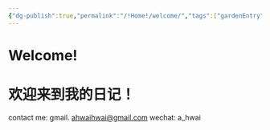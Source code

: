 ```yaml
---
{"dg-publish":true,"permalink":"/!Home!/welcome/","tags":["gardenEntry"]}
---
```


# Welcome!
# 欢迎来到我的日记！

contact me:
gmail. ahwaihwai@gmail.com
wechat: a_hwai